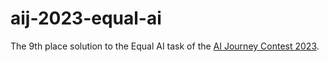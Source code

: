 # aij-2023-equal-ai
The 9th place solution to the Equal AI task of the [AI Journey Contest 2023](https://dsworks.ru/en/champ/esgwithai).
